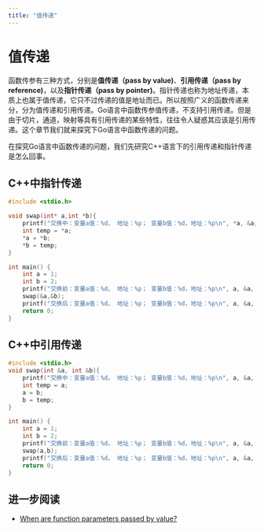 ```yaml
---
title: "值传递"
---
```


# 值传递

函数传参有三种方式，分别是**值传递（pass by value)**、**引用传递（pass by reference)**，以及**指针传递（pass by pointer)**。指针传递也称为地址传递，本质上也属于值传递，它只不过传递的值是地址而已。所以按照广义的函数传递来分，分为值传递和引用传递。Go语言中函数传参值传递，不支持引用传递。但是由于切片，通道，映射等具有引用传递的某些特性，往往令人疑惑其应该是引用传递。这个章节我们就来探究下Go语言中函数传递的问题。

在探究Go语言中函数传递的问题，我们先研究C++语言下的引用传递和指针传递是怎么回事。

## C++中指针传递

```cpp
#include <stdio.h>

void swap(int* a,int *b){
    printf("交换中：变量a值：%d， 地址：%p； 变量b值：%d，地址：%p\n", *a, &a, *b, &b);
    int temp = *a;
    *a = *b;
    *b = temp;
}

int main() {
    int a = 1;
    int b = 2;
    printf("交换前：变量a值：%d， 地址：%p； 变量b值：%d，地址：%p\n", a, &a, b, &b);
    swap(&a,&b);
    printf("交换后：变量a值：%d， 地址：%p； 变量b值：%d，地址：%p\n", a, &a, b, &b);
    return 0;
}
```

## C++中引用传递

```cpp
#include <stdio.h>
void swap(int &a, int &b){
    printf("交换中：变量a值：%d， 地址：%p； 变量b值：%d，地址：%p\n", a, &a, b, &b);
    int temp = a;
    a = b;
    b = temp;
}

int main() {
    int a = 1;
    int b = 2;
    printf("交换前：变量a值：%d， 地址：%p； 变量b值：%d，地址：%p\n", a, &a, b, &b);
    swap(a,b);
    printf("交换后：变量a值：%d， 地址：%p； 变量b值：%d，地址：%p\n", a, &a, b, &b);
    return 0;
}
```

## 进一步阅读

- [When are function parameters passed by value?](https://golang.org/doc/faq#pass_by_value)
